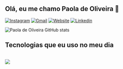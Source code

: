 ## Olá, eu me chamo Paola de Oliveira 👋

[![Instagram](https://img.shields.io/badge/Instagram-E4405F?style=for-the-badge&logo=instagram&logoColor=white)](https://www.instagram.com/paolazchs/)
[![Gmail](https://img.shields.io/badge/Gmail-D14836?style=for-the-badge&logo=gmail&logoColor=white)](https://www.instagram.com/paolazchs/)
[![Website](https://img.shields.io/badge/website-000000?style=for-the-badge&logo=About.me&logoColor=white)]()
[![Linkedin](https://img.shields.io/badge/LinkedIn-0077B5?style=for-the-badge&logo=linkedin&logoColor=white)](https://www.linkedin.com/in/paola-de-oliveira-112b522a7/)

![Paola de Oliveira GitHub stats](https://github-readme-stats.vercel.app/api?username=paolazchs&show_icons=true&theme=dracula)


## Tecnologias que eu uso no meu dia

<div style="display: inline_block"><br/>
    <img align="center" src="https://img.shields.io/badge/React-20232A?style=for-the-badge&logo=react&logoColor=61DAFB" />
</div>
